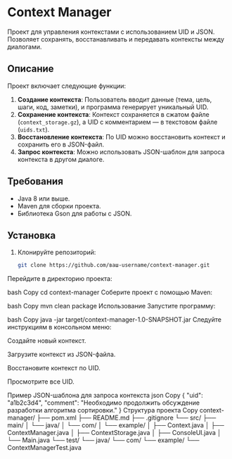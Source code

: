 # Context Manager

Проект для управления контекстами с использованием UID и JSON. Позволяет сохранять, восстанавливать и передавать контексты между диалогами.

## Описание

Проект включает следующие функции:
1. **Создание контекста**: Пользователь вводит данные (тема, цель, шаги, код, заметки), и программа генерирует уникальный UID.
2. **Сохранение контекста**: Контекст сохраняется в сжатом файле (`context_storage.gz`), а UID с комментарием — в текстовом файле (`uids.txt`).
3. **Восстановление контекста**: По UID можно восстановить контекст и сохранить его в JSON-файл.
4. **Запрос контекста**: Можно использовать JSON-шаблон для запроса контекста в другом диалоге.

## Требования

- Java 8 или выше.
- Maven для сборки проекта.
- Библиотека Gson для работы с JSON.

## Установка

1. Клонируйте репозиторий:
   ```bash
   git clone https://github.com/ваш-username/context-manager.git
Перейдите в директорию проекта:

bash
Copy
cd context-manager
Соберите проект с помощью Maven:

bash
Copy
mvn clean package
Использование
Запустите программу:

bash
Copy
java -jar target/context-manager-1.0-SNAPSHOT.jar
Следуйте инструкциям в консольном меню:

Создайте новый контекст.

Загрузите контекст из JSON-файла.

Восстановите контекст по UID.

Просмотрите все UID.

Пример JSON-шаблона для запроса контекста
json
Copy
{
"uid": "a1b2c3d4",
"comment": "Необходимо продолжить обсуждение разработки алгоритма сортировки."
}
Структура проекта
Copy
context-manager/
├── pom.xml
├── README.md
├── .gitignore
└── src/
├── main/
│   └── java/
│       └── com/
│           └── example/
│               ├── Context.java
│               ├── ContextManager.java
│               ├── ContextStorage.java
│               ├── ConsoleUI.java
│               └── Main.java
└── test/
└── java/
└── com/
└── example/
└── ContextManagerTest.java